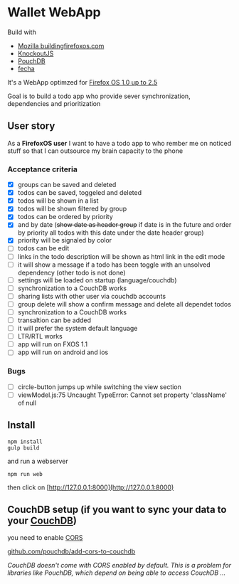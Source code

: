 # Wallet WebApp

Build with 
 * [Mozilla buildingfirefoxos.com](https://buildingfirefoxos.com/building-blocks)
 * [KnockoutJS](http://knockoutjs.com/)
 * [PouchDB](https://pouchdb.com/)
 * [fecha](https://github.com/taylorhakes/fecha)

It's a WebApp optimzed for [Firefox OS 1.0 up to 2.5](https://www.mozilla.org/de/firefox/os/) 

Goal is to build a todo app who provide sever synchronization, dependencies and prioritization


## User story

As a **FirefoxOS user** I want to have a todo app to who rember me on noticed stuff
so that I can outsource my brain capacity to the phone

### Acceptance criteria

- [x] groups can be saved and deleted
- [x] todos can be saved, toggeled and deleted
- [x] todos will be shown in a list
- [x] todos will be shown filtered by group
- [x] todos can be ordered by priority
- [x] and by date (<strike>show date as header group</strike> if date is in the future and order by priority all todos with this date under the date header group) 
- [x] priority will be signaled by color
- [ ] todos can be edit
- [ ] links in the todo description will be shown as html link in the edit mode
- [ ] it will show a message if a todo has been toggle with an unsolved dependency (other todo is not done)
- [ ] settings will be loaded on startup (language/couchdb)
- [ ] synchronization to a CouchDB works
- [ ] sharing lists with other user via couchdb accounts
- [ ] group delete will show a confirm message and delete all dependet todos 
- [ ] synchronization to a CouchDB works
- [ ] transaltion can be added
- [ ] it will prefer the system default language
- [ ] LTR/RTL works
- [ ] app will run on FXOS 1.1
- [ ] app will run on android and ios

### Bugs

- [ ] circle-button jumps up while switching the view section
- [ ] viewModel.js:75 Uncaught TypeError: Cannot set property 'className' of null

## Install
```
npm install
gulp build
```
and run a webserver
```
npm run web
```
then click on [http://127.0.0.1:8000](http://127.0.0.1:8000)

## CouchDB setup (if you want to sync your data to your [CouchDB](https://couchdb.apache.org))

you need to enable [CORS](https://en.wikipedia.org/wiki/Cross-origin_resource_sharing)

[github.com/pouchdb/add-cors-to-couchdb](https://github.com/pouchdb/add-cors-to-couchdb#what-it-does)

*CouchDB doesn't come with CORS enabled by default. This is a problem for libraries like PouchDB, which depend on being able to access CouchDB ...*